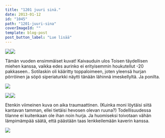```yaml
---
title: "1201 juuri sinä."
date: 2013-01-12
id: "1045"
path: "1201-juuri-sina"
coverImageId: ""
template: blog-post
post_button_label: "Lue lisää"
---
```


[![](/images/2013.01.12_4.JPG)](http://1.bp.blogspot.com/-q_KZdHgGmYY/UPGD2l3HQ0I/AAAAAAAAE6A/iao_A1Dcu-s/s1600/2013.01.12_4.JPG)[![](/images/2013.01.12_2.JPG)](http://4.bp.blogspot.com/-61MghJtMPUw/UPGD19WPPrI/AAAAAAAAE50/WQ8nK0QKAG8/s1600/2013.01.12_2.JPG)

Tämän vuoden ensimmäiset kuvat! Kaivauduin ulos Toisen täydellisen miehen kanssa, vaikka edes aurinko ei erityisemmin houkutellut -20 pakkaseen.. Sotilaskin oli kääritty toppaloimeen, joten yleensä hurjan pörröinen ja söpö siperiaturkki näytti tänään lähinnä imeskellyltä. Ja ponilta.

[![](/images/2013.01.12_10.JPG)](http://2.bp.blogspot.com/-UswD545Oj1w/UPGD0fd_kOI/AAAAAAAAE5g/snpIqwivuzo/s1600/2013.01.12_10.JPG)

[![](/images/2013.01.12_6.JPG)](http://3.bp.blogspot.com/-w3TpOsWq98c/UPGD2WC_TXI/AAAAAAAAE58/p7TPxYovWgk/s1600/2013.01.12_6.JPG)[![](/images/2013.01.12_13.JPG)](http://1.bp.blogspot.com/-Fgi4hlHoA1k/UPGD04ZkiRI/AAAAAAAAE5k/8S32oyqhans/s1600/2013.01.12_13.JPG)

Etenkin viimeinen kuva on aika traumaattinen. (Kuinka moni löytäisi siitä kantavan tamman, ellei tietäisi hevosen olevan ruuna?) Todellisuudessa tilanne ei kuitenkaan ole ihan noin hurja. Ja huomiseksi toivotaan vähän lämpimämpää säätä, että päästään taas lenkkeilemään kaverin kanssa.

[![](/images/ak.jpg)](http://1.bp.blogspot.com/-JiE0H6YooqA/UPGEURZbMCI/AAAAAAAAE6Q/jM-uh_mNA2U/s1600/ak.jpg)
